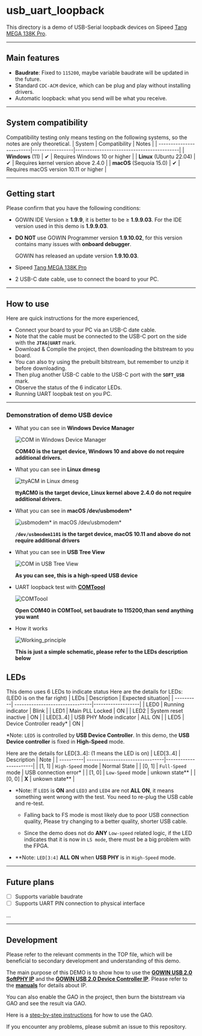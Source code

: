 # usb_uart_loopback
This directory is a demo of USB-Serial loopbadk devices on Sipeed [Tang MEGA 138K Pro](https://wiki.sipeed.com/hardware/en/tang/tang-mega-138k/mega-138k-pro.html).

***

## Main features
- **Baudrate**: Fixed to `115200`, maybe variable baudrate will be updated in the future.
- Standard `CDC-ACM` device, which can be plug and play without installing drivers.
- Automatic loopback: what you send will be what you receive.

***

## System compatibility

Compatibility testing only means testing on the following systems, so the notes are only theoretical.
| System                   | Compatibility   | Notes                                     |
| -------------------------|-----------------|-------------------------------------------|
| **Windows** (11)         |  ✔             | Requires Windows 10 or higher             |
| **Linux** (Ubuntu 22.04) |  ✔             | Requires kernel version above 2.4.0       |
| **macOS** (Sequoia 15.0) |  ✔             | Requires macOS version 10.11 or higher    |


***

## Getting start
Please confirm that you have the following conditions:
- GOWIN IDE Version ≥ **1.9.9**, it is better to be ≥ **1.9.9.03**. For the IDE version used in this demo is **1.9.9.03**.
- **DO NOT** use GOWIN Programmer version **1.9.10.02**, for this version contains many issues with **onboard debugger**.

    GOWIN has released an update version **1.9.10.03**.
- Sipeed [Tang MEGA 138K Pro](https://wiki.sipeed.com/hardware/en/tang/tang-mega-138k/mega-138k-pro.html)
- 2 USB-C date cable, use to connect the board to your PC.

***

## How to use

Here are quick instructions for the more experienced,
- Connect your board to your PC via an USB-C date cable. 
- Note that the cable must be connected to the USB-C port on the side with the **`JTAG|UART`** mark.
- Download & Complie the project, then downloading the bitstream to you board.
- You can also try using the prebuilt bitstream, but remember to unzip it before downloading.
- Then plug another USB-C cable to the USB-C port with the **`SOFT_USB`** mark.
- Observe the status of the 6 indicator LEDs.
- Running UART loopbak test on you PC.

***

### Demonstration of demo USB device

- What you can see in **Windows Device Manager**

    ![COM in Windows Device Manager](../docs/images/COM_in_Windows_Device_Manager.png "COM in Windows Device Manager")
    
    **COM40 is the target device, Windows 10 and above do not require additional drivers.**


- What you can see in **Linux dmesg**

    ![ttyACM in Linux dmesg](../docs/images/ttyACM_in_Linux_dmesg.png "COM in Windows Device Manager")
    
    **ttyACM0 is the target device, Linux kernel above 2.4.0 do not require additional drivers.**


- What you can see in **macOS /dev/usbmodem\***

    ![usbmodem* in macOS /dev/usbmodem*](../docs/images/usbmodem_in_macOS.png "COM in Windows Device Manager")

    **`/dev/usbmodem1101` is the target device, macOS 10.11 and above do not require additional drivers**


- What you can see in **USB Tree View**

    ![COM in USB Tree View](../docs/images/COM_in_USB_Tree_View.png "COM in USB Tree View")
    
    **As you can see, this is a high-speed USB device**


- UART loopback test with **[COMToool](https://github.com/neutree/COMTool)**

    ![COMToool](../docs/images/COMTOOL.png "Test with COMTOOL")

    **Open COM40 in COMTool, set baudrate to 115200,than send anything you want**


- How it works

    ![Working_principle](../docs/images/Working_principle.png "Working principle")

    **This is just a simple schematic, please refer to the LEDs description below**

## LEDs

This demo uses 6 LEDs to indicate status 
Here are the details for LEDs: (LED0 is on the far right)
| LEDs      | Description                     | Expected situation|
| ----------| --------------------------------|-------------------|
| LED0      |  Running indicator              | Blink             |
| LED1      |  Main PLL Locked                | ON                |
| LED2      |  System reset inactive          | ON                |
| LED[3..4] |  USB PHY Mode indicator         | ALL ON            |
| LED5      |  Device Controller ready*       | ON                |

\*Note: `LED5` is controlled by **USB Device Controller**. In this demo, the **USB Device controller** is fixed in **High-Speed** mode. 

Here are the details for LED[3..4]: (1 means the LED is on)
| LED[3..4] | Description                     | Note                  |
| ----------| --------------------------------|-----------------------|
| [1, 1]    |  `High-Speed` mode              | Normal State          |
| [0, 1]    |  `Full-Speed` mode              | USB connection error* |
| [1, 0]    |  `Low-Speed` mode               | unkown state**        |
| [0, 0]    |  **X**                          | unkown state**        |


 - \*Note: If `LED5` is **ON** and `LED3` and `LED4` are not **ALL ON**, it means something went wrong with the test. You need to re-plug the USB cable and re-test. 

    - Falling back to FS mode is most likely due to poor USB connection quality, Please try changing to a better quality, shorter USB cable.

    - Since the demo does not do **ANY** `Low-speed` related logic, if the LED indicates that it is now in `LS mode`, there must be a big problem with the FPGA.  

 - \*\*Note: `LED[3:4]` **ALL ON** when **USB PHY** is in `High-Speed` mode.



***

## Future plans

- [ ] Supports variable baudrate
- [ ] Supports UART PIN connection to physical interface

...

***

## Development

Please refer to the relevant comments in the TOP file, which will be beneficial to secondary development and understanding of this demo.

The main purpose of this DEMO is to show how to use the **[GOWIN USB 2.0 SoftPHY IP](https://www.gowinsemi.com/en/support/ip_detail/98/)** and the **[GOWIN USB 2.0 Device Controller IP](https://www.gowinsemi.com/en/support/ip_detail/91/)**. Please refer to the **[manuals](../docs/manuals/)** for details about IP.

You can also enable the GAO in the project, then burn the biststream via GAO and see the result via GAO.

Here is a [step-by-step instructions](../../sfp+/docs/manual/SUG114-3.0E_Gowin%20Analyzer_Oscilloscope_User_Guide.pdf) for how to use the GAO.

If you encounter any problems, please submit an issue to this repository.
